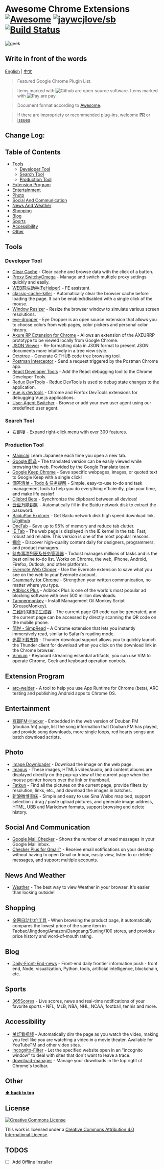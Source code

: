 # Awesome Chrome Extensions [![Awesome](https://cdn.rawgit.com/sindresorhus/awesome/d7305f38d29fed78fa85652e3a63e154dd8e8829/media/badge.svg)](https://github.com/sindresorhus/awesome) [![jaywcjlove/sb](https://jaywcjlove.github.io/sb/lang/chinese.svg)](README-cn.md) [![Build Status](https://travis-ci.org/Cui-y/awesome-chrome-plugin-recommends.svg)](https://travis-ci.org/Cui-y/awesome-chrome-plugin-recommends.svg)

![geek](./media/geek.jpg)

## Write in front of the words

[English](README.md) | [中文](README-cn.md)

> Featured Google Chrome Plugin List.

> Items marked with ![Github][Github Icon] are open-source software. Items marked with ![Pay][Pay Icon] are pay.

> Document format according to [Awesome](https://github.com/sindresorhus/awesome).

> If there are impropriety or recommended plug-ins, welcome [PR](https://github.com/Cui-y/awesome-chrome-plugin-recommends/pulls) or [issues](https://github.com/Cui-y/awesome-chrome-plugin-recommends/issues)


## Change Log:

## Table of Contents

  - [Tools](#Tools)
    - [Developer Tool](#Developer-Tool)
    - [Search Tool](#Search-Tool)
    - [Production Tool](#Production-Tool)
  - [Extension Program](#Extension-Program)
  - [Entertainment](#Entertainment)
  - [Photo](#Photo)
  - [Social And Communication](#Social-And-Communication)
  - [News And Weather](#News-And-Weather)
  - [Shopping](#Shopping)
  - [Blog](#Blog)
  - [Sports](#Sports)
  - [Accessibility](#Accessibility)
  - [Other](#Other)


## Tools

### Developer Tool

- [Clear Cache](https://chrome.google.com/webstore/detail/clear-cache/cppjkneekbjaeellbfkmgnhonkkjfpdn?utm_source=chrome-app-launcher-info-dialog) - Clear cache and browse data with the click of a button.
- [Proxy SwitchyOmega](https://chrome.google.com/webstore/detail/proxy-switchyomega/padekgcemlokbadohgkifijomclgjgif?hl=zh-CN) - Manage and switch multiple proxy settings quickly and easily. 
- [WEB前端助手(FeHelper)](https://chrome.google.com/webstore/detail/web%E5%89%8D%E7%AB%AF%E5%8A%A9%E6%89%8Bfehelper/pkgccpejnmalmdinmhkkfafefagiiiad) - FE assistant.
- [classic-cache-killer](https://chrome.google.com/webstore/detail/classic-cache-killer/kkmknnnjliniefekpicbaaobdnjjikfp) - Automatically clear the browser cache before loading the page. It can be enabled/disabled with a single click of the mouse.
- [Window Resizer](https://chrome.google.com/webstore/detail/window-resizer/kkelicaakdanhinjdeammmilcgefonfh) - Resize the browser window to simulate various screen resolutions.
- [eye-dropper](https://chrome.google.com/webstore/detail/eye-dropper/hmdcmlfkchdmnmnmheododdhjedfccka) - Eye Dropper is an open source extension that allows you to choose colors from web pages, color pickers and personal color history.
- [Axure RP Extension for Chrome](https://chrome.google.com/webstore/detail/axure-rp-extension-for-ch/dogkpdfcklifaemcdfbildhcofnopogp) - Allows an extension of the AXEURRP prototype to be viewed locally from Google Chrome.
- [JSON Viewer](https://chrome.google.com/webstore/detail/json-viewer/gbmdgpbipfallnflgajpaliibnhdgobh) - Re-formatting data in JSON format to present JSON documents more intuitively in a tree view style.
- [Octotree](https://chrome.google.com/webstore/detail/octotree/bkhaagjahfmjljalopjnoealnfndnagc) - Generate GITHUB code tree browsing tool.
- [Postman Interceptor](https://chrome.google.com/webstore/detail/postman-interceptor/aicmkgpgakddgnaphhhpliifpcfhicfo) - Send a request triggered by the Postman Chrome app.
- [React Developer Tools](https://chrome.google.com/webstore/detail/react-developer-tools/fmkadmapgofadopljbjfkapdkoienihi) - Add the React debugging tool to the Chrome Developer Tools.
- [Redux DevTools](https://chrome.google.com/webstore/detail/redux-devtools/lmhkpmbekcpmknklioeibfkpmmfibljd) - Redux DevTools is used to debug state changes to the application.
- [Vue.js devtools](https://chrome.google.com/webstore/detail/vuejs-devtools/nhdogjmejiglipccpnnnanhbledajbpd) - Chrome and Firefox DevTools extensions for debugging Vue.js applications.
- [User-Agent Switcher](https://chrome.google.com/webstore/detail/user-agent-switcher-for-g/ffhkkpnppgnfaobgihpdblnhmmbodake) - Browse or add your own user agent using our predefined user agent.


### Search Tool

- [右键搜](https://chrome.google.com/webstore/detail/context-menus/phlfmkfpmphogkomddckmggcfpmfchpn) - Expand right-click menu with over 300 features.


### Production Tool

- [Mainichi](https://chrome.google.com/webstore/detail/mainichi/dfekdjmdikicceaiokcmmchenpilglhn?hl=zh-CN) Learn Japanese each time you open a new tab.
- [Google 翻译](https://chrome.google.com/webstore/detail/google-translate/aapbdbdomjkkjkaonfhkkikfgjllcleb) - The translated version can be easily viewed while browsing the web. Provided by the Google Translate team.
- [Google Keep Chrome](https://chrome.google.com/webstore/detail/google-keep-chrome-extens/lpcaedmchfhocbbapmcbpinfpgnhiddi) - Save specific webpages, images, or quoted text to Google Keep with a single click!
- [滴答清单 - Todo & 任务提醒](https://chrome.google.com/webstore/detail/ticktick-todo-task-list/diankknpkndanachmlckaikddgcehkod) - Simple, easy-to-use to-do and task management tools to help you do everything efficiently, plan your time, and make life easier!
- [Clipbrd Beta](https://chrome.google.com/webstore/detail/clipbrd-beta/febnkhppinonnjgfjdigiipdajophkkk) - Synchronize the clipboard between all devices!
- [云盘万能钥匙](https://chrome.google.com/webstore/detail/%E4%BA%91%E7%9B%98%E4%B8%87%E8%83%BD%E9%92%A5%E5%8C%99/anlllmnpjodopgbkbpnghnjlelnogfjc/related?hl=zh-CN) - Automatically fill in the Baidu network disk to extract the password.
- [BaiduPan Explorer](https://chrome.google.com/webstore/detail/baidupan-explorer/lncbhecjekffklnelbeninpnacopebcp) - Get Baidu network disk high speed download link.[![github][Github Icon]](https://github.com/luochenzhimu/BaiduPan-Explorer)
- [OneTab](https://chrome.google.com/webstore/detail/onetab/chphlpgkkbolifaimnlloiipkdnihall?hl=zh-CN) - Save up to 95% of memory and reduce tab clutter.
- [IE Tab](https://chrome.google.com/webstore/detail/ie-tab/hehijbfgiekmjfkfjpbkbammjbdenadd) - The web page is displayed in the IE kernel in the tab. Fast, robust and reliable. This version is one of the most popular reasons.
- [掘金](https://chrome.google.com/webstore/detail/%E6%8E%98%E9%87%91/lecdifefmmfjnjjinhaennhdlmcaeeeb) - Discover high-quality content daily for designers, programmers, and product managers.
- [待办事项列表及任务管理器](https://chrome.google.com/webstore/detail/todoist-to-do-list-and-ta/jldhpllghnbhlbpcmnajkpdmadaolakh) - Todoist manages millions of tasks and is the best online to-do list. Works on Chrome, the web, iPhone, Android, Firefox, Outlook, and other platforms.
- [Evernote Web Clipper](https://chrome.google.com/webstore/detail/evernote-web-clipper/pioclpoplcdbaefihamjohnefbikjilc) - Use the Evernote extension to save what you see on the web to your Evernote account.
- [Grammarly for Chrome](https://chrome.google.com/webstore/detail/grammarly-for-chrome/kbfnbcaeplbcioakkpcpgfkobkghlhen) - Strengthen your written communication, no matter where you type.
- [Adblock Plus](https://chrome.google.com/webstore/detail/adblock-plus/cfhdojbkjhnklbpkdaibdccddilifddb) - Adblock Plus is one of the world's most popular ad blocking software with over 500 million downloads.
- [Tampermonkey](https://chrome.google.com/webstore/detail/tampermonkey/dhdgffkkebhmkfjojejmpbldmpobfkfo) - Install Management Oil Monkey Script (GreaseMonkey).
- [二维码(QR码)生成器](https://chrome.google.com/webstore/detail/%E4%BA%8C%E7%BB%B4%E7%A0%81qr%E7%A0%81%E7%94%9F%E6%88%90%E5%99%A8qr-code-generato/pflgjjogbmmcmfhfcnlohagkablhbpmg) - The current page QR code can be generated, and the current page can be accessed by directly scanning the QR code on the mobile phone.
- [简悦 - SimpRead](https://chrome.google.com/webstore/detail/simpread-reader-view/ijllcpnolfcooahcekpamkbidhejabll) - A Chrome extension that lets you instantly immersively read, similar to Safari's reading mode.
- [迅雷下载支持](https://chrome.google.com/webstore/detail/%E8%BF%85%E9%9B%B7%E4%B8%8B%E8%BD%BD%E6%94%AF%E6%8C%81/bclmkgofhdgekpoamoialodjdloiilod) - Thunder download support allows you to quickly launch the Thunder client for download when you click on the download link in the Chrome browser.
- [Vimium](https://chrome.google.com/webstore/detail/vimium/dbepggeogbaibhgnhhndojpepiihcmeb) - Keyboard streaming essential artifacts, you can use VIM to operate Chrome, Geek and keyboard operation controls.


## Extension Program

- [arc-welder](https://chrome.google.com/webstore/detail/arc-welder/emfinbmielocnlhgmfkkmkngdoccbadn) - A tool to help you use App Runtime for Chrome (beta), ARC testing and publishing Android apps to Chrome OS.


## Entertainment

- [豆瓣FM-Hacker](https://chrome.google.com/webstore/detail/%E8%B1%86%E7%93%A3fm-hacker/pjpdhffcchclaedfnlkmpacghddkpgjh) - Embedded in the web version of Douban FM (douban.fm) page, list the song information that Douban FM has played, and provide song downloads, more single loops, red hearts songs and batch download scripts.


## Photo

- [Image Downloader](https://chrome.google.com/webstore/detail/image-downloader/cnpniohnfphhjihaiiggeabnkjhpaldj) - Download the image on the web page.
- [Imagus](https://chrome.google.com/webstore/detail/imagus/immpkjjlgappgfkkfieppnmlhakdmaab?utm_source=chrome-app-launcher-info-dialog) - These images, HTML5 video/audio, and content albums are displayed directly on the pop-up view of the current page when the mouse pointer hovers over the link or thumbnail.
- [Fatkun](https://chrome.google.com/webstore/detail/fatkun-batch-download-ima/nnjjahlikiabnchcpehcpkdeckfgnohf?hl=zh-CN) - Find all the pictures on the current page, provide filters by resolution, links, etc., and download the images in batches.
- [新浪微博图床](https://chrome.google.com/webstore/detail/%E6%96%B0%E6%B5%AA%E5%BE%AE%E5%8D%9A%E5%9B%BE%E5%BA%8A/fdfdnfpdplfbbnemmmoklbfjbhecpnhf?utm_campaign=en) - Simple and easy to use Sina Weibo map bed, support selection / drag / paste upload pictures, and generate image address, HTML, UBB and Markdown formats, support browsing and delete history.


## Social And Communication

- [Google Mail Checker](https://chrome.google.com/webstore/detail/google-mail-checker/mihcahmgecmbnbcchbopgniflfhgnkff) - Shows the number of unread messages in your Google Mail inbox.
- [Checker Plus for Gmail™](https://chrome.google.com/webstore/detail/checker-plus-for-gmail/oeopbcgkkoapgobdbedcemjljbihmemj) - Receive email notifications on your desktop without having to open Gmail or Inbox, easily view, listen to or delete messages, and support multiple accounts.


## News And Weather

- [Weather](https://chrome.google.com/webstore/detail/weather/iolcbmjhmpdheggkocibajddahbeiglb) - The best way to view Weather in your browser. It's easier than looking outside!


## Shopping

- [全网自动比价工具](https://chrome.google.com/webstore/detail/%E8%B4%AD%E7%89%A9%E5%85%9A%E5%85%A8%E7%BD%91%E8%87%AA%E5%8A%A8%E6%AF%94%E4%BB%B7%E5%B7%A5%E5%85%B7%EF%BC%9A%E6%B7%98%E5%AE%9D%E4%BA%AC%E4%B8%9C%E7%BE%8E%E4%BA%9A%E6%97%A5%E4%BA%9A%E6%AF%94%E4%BB%B7%E3%80%8118/jgphnjokjhjlcnnajmfjlacjnjkhleah?utm_campaign=en) - When browsing the product page, it automatically compares the lowest price of the same item in Taobao/Jingdong/Amazon/Dangdang/Suning/100 stores, and provides price history and word-of-mouth rating.


## Blog

- [Daily-Front-End-news](https://chrome.google.com/webstore/detail/daily-front-end-news/dcijaoifeaaafbdglmalaajeedcamogg) - Front-end daily frontier information push - front end, Node, visualization, Python, tools, artificial intelligence, blockchain, etc.


## Sports

- [365Scores](https://chrome.google.com/webstore/detail/365scores-live-scoresspor/nmpppefjehmjbiplimkfjeamnohldmko?utm_source=chrome-app-launcher-info-dialog) - Live scores, news and real-time notifications of your favorite sports - NFL, MLB, NBA, NHL, NCAA, football, tennis and more.


## Accessibility

- [关灯看视频](https://chrome.google.com/webstore/detail/turn-off-the-lights/bfbmjmiodbnnpllbbbfblcplfjjepjdn) - Automatically dim the page as you watch the video, making you feel like you are watching a video in a movie theater. Available for YouTubeTM and other video sites.
- [Incognito-Filter](https://chrome.google.com/webstore/detail/incognito-filter/cifilbmpnkjinlkchohdfcpdkmpngiik) - Let the specified website open in an "incognito window" to deal with sites that don't want to leave a trace.
- [download-manager](https://chrome.google.com/webstore/detail/download-manager/daoidaoebhfcgccdpgjjcbdginkofmfe) - Manage your downloads in the top right of Chrome's toolbar.


## Other



**[⬆ back to top](#table-of-contents)**

## License

[![Creative Commons License](http://i.creativecommons.org/l/by/4.0/88x31.png)](https://creativecommons.org/licenses/by/4.0/)

This work is licensed under a [Creative Commons Attribution 4.0 International License](http://creativecommons.org/licenses/by/4.0/).

## TODOS

- [ ] Add Offline Installer

[Github Icon]: ./media/github.svg
[Pay Icon]: ./media/pay.svg
